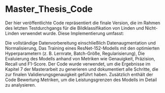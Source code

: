 # Master_Thesis_Code
Der hier veröffentlichte Code repräsentiert die finale Version, die im Rahmen des letzten Testdurchgangs für die Bildklassifikation von Linden und Nicht-Linden verwendet wurde. Diese Implementierung umfasst:

Die vollständige Datenvorbereitung einschließlich Datenaugmentation und Normalisierung,
Das Training eines ResNet-152-Modells mit den optimierten Hyperparametern (z. B. Lernrate, Batch-Größe, Regularisierung),
Die Evaluierung des Modells anhand von Metriken wie Genauigkeit, Präzision, Recall und F1-Score.
Der Code wurde verwendet, um die Ergebnisse im Kapitel 7 der Masterarbeit zu generieren und dokumentiert alle Schritte, die zur finalen Validierungsgenauigkeit geführt haben.
Zusätzlich enthält der Code Bewertung Metriken, um die Leistungsgrenzen des Modells im Detail zu analysieren.
